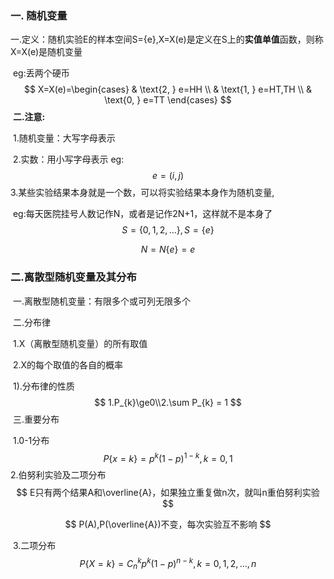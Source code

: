 ### 一. 随机变量

​		一.定义：随机实验E的样本空间S={e},X=X(e)是定义在S上的**实值单值**函数，则称X=X(e)是随机变量

​		eg:丢两个硬币
$$
X=X(e)=\begin{cases}
  & \text{2, } e=HH \\
  & \text{1, } e=HT,TH \\
  & \text{0, } e=TT
\end{cases}
$$
​		**二.注意:**

​					1.随机变量：大写字母表示

​					2.实数：用小写字母表示   eg:
$$
e = \left (i,j  \right )
$$
​					3.某些实验结果本身就是一个数，可以将实验结果本身作为随机变量,

​					eg:每天医院挂号人数记作N，或者是记作2N+1，这样就不是本身了
$$
S=\left\{ 0,1,2,...\right\}, S = \left\{e\right\}
$$

$$
N = N\left\{ e\right\} = e
$$

### 二.离散型随机变量及其分布

​		一.离散型随机变量：有限多个或可列无限多个

​		二.分布律

​				1.X（离散型随机变量）的所有取值

​				2.X的每个取值的各自的概率

​		1).分布律的性质  
$$
1.P_{k}\ge0\\2.\sum P_{k} = 1
$$
​		三.重要分布

​				1.0-1分布
$$
P\left\{x=k\right\}=p^{k}(1-p)^{1-k}, k = 0,1
$$
​				2.伯努利实验及二项分布
$$
E只有两个结果A和\overline{A}，如果独立重复做n次，就叫n重伯努利实验
$$

$$
P(A),P(\overline{A})不变，每次实验互不影响
$$

​				3.二项分布
$$
P\left\{X=k\right\} = C_{n}^{k}p^{k}(1-p)^{n-k}  ,k=0,1,2,...,n
$$




